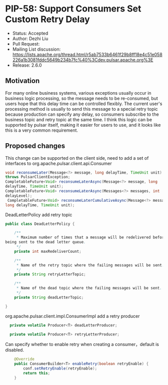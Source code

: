 # PIP-58: Support Consumers  Set Custom Retry Delay

- Status: Accepted
- Author: Dezhi Liu
- Pull Request:
- Mailing List discussion: https://lists.apache.org/thread.html/r5ab7533b6461f29b8ff18e4c51e058226a1b3081fddc5649b234b7fc%40%3Cdev.pulsar.apache.org%3E
- Release: 2.6.0

## Motivation

For many online business systems, various exceptions usually occur in
business logic processing, so the message needs to be re-consumed, but
users hope that this delay time can be controlled flexibly. The current
user's processing method is usually to send this message to a special retry
topic because production can specify any delay, so consumers subscribe to the
business topic and retry topic at the same time. I think this logic can be
supported by pulsar itself, making it easier for users to use, and it looks
like this is a very common requirement.

## Proposed changes

This change can be supported on the client side,  need to add a set of
interfaces to org.apache.pulsar.client.api.Consumer

```java
void reconsumeLater(Message<?> message, long delayTime, TimeUnit unit)
throws PulsarClientException;
CompletableFuture<Void> reconsumeLaterAsync(Message<?> message, long
delayTime, TimeUnit unit);
CompletableFuture<Void> reconsumeLaterAsync(Messages<?> messages, int
delayLevel);
 CompletableFuture<Void> reconsumeLaterCumulativeAsync(Message<?> message,
long delayTime, TimeUnit unit);
```

DeadLetterPolicy add retry topic
```java
public class DeadLetterPolicy {

    /**
     * Maximum number of times that a message will be redelivered before
being sent to the dead letter queue.
     */
    private int maxRedeliverCount;

    /**
     * Name of the retry topic where the failing messages will be sent.
     */
    private String retryLetterTopic;

    /**
     * Name of the dead topic where the failing messages will be sent.
     */
    private String deadLetterTopic;

}

```

org.apache.pulsar.client.impl.ConsumerImpl add a retry producer
```java
  private volatile Producer<T> deadLetterProducer;

  private volatile Producer<T> retryLetterProducer;
```

Can specify whether to enable retry when creating a consumer，default
is disabled.
```java
    @Override
    public ConsumerBuilder<T> enableRetry(boolean retryEnable) {
        conf.setRetryEnable(retryEnable);
        return this;
    }
```
